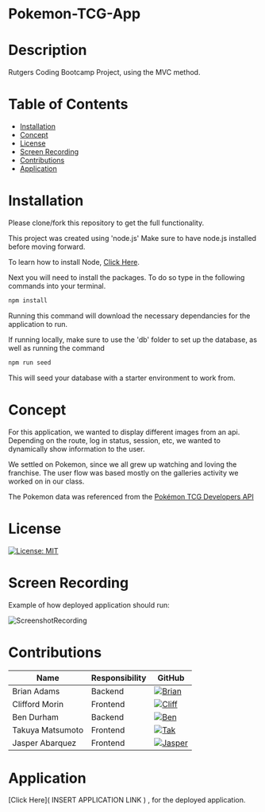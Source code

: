 # Pokemon-TCG-App

# Description

Rutgers Coding Bootcamp Project, using the MVC method.

# Table of Contents
  * [Installation](#Installation)
  * [Concept](#Concept)
  * [License](#License)
  * [Screen Recording](#Screen-Recording)
  * [Contributions](#Contributions)
  * [Application](#Application)


# Installation

Please clone/fork this repository to get the full functionality.

This project was created using 'node.js' Make sure to have node.js installed before moving forward.

To learn how to install Node, [Click Here](https://nodejs.org/en/download/package-manager/).

Next you will need to install the packages. To do so type in the following commands into your terminal.

```bash
npm install
```
Running this command will download the necessary dependancies for the application to run.

If running locally, make sure to use the 'db' folder to set up the database, as well as running the command

```bash
npm run seed
```

This will seed your database with a starter environment to work from.

# Concept

For this application, we wanted to display different images from an api. Depending on the route, log in status, session, etc, we wanted to dynamically show information to the user.

We settled on Pokemon, since we all grew up watching and loving the franchise. The user flow  was based mostly on the galleries activity we worked on in our class.

The Pokemon data was referenced from the [Pokémon TCG Developers API](https://pokemontcg.io)

# License

[![License: MIT](https://img.shields.io/badge/License-MIT-yellow.svg?style=flat-square)](https://github.com/thebadams/Pokemon-TCG-App/blob/development-trunk/LICENSE)

# Screen Recording

Example of how deployed application should run:

![ScreenshotRecording](./public/images/screenCapture/screenRecordPokemonApp.gif)

# Contributions


Name | Responsibility | GitHub
-------- | ---------- | ---------
Brian Adams | Backend | [![Brian](https://img.shields.io/badge/GitHub-Brian-FF7000.svg?style=flat-square&logo=github)](https://github.com/thebadams) 
Clifford Morin | Frontend | [![Cliff](https://img.shields.io/badge/GitHub-Clifford-1515CA.svg?style=flat-square&logo=github)](https://github.com/CliffordMorin)
Ben Durham  | Backend | [![Ben](https://img.shields.io/badge/GitHub-Ben-368016.svg?style=flat-square&logo=github)](https://github.com/bdurham227)
Takuya Matsumoto | Frontend | [![Tak](https://img.shields.io/badge/GitHub-Takuya-7F11C9.svg?style=flat-square&logo=github)](https://github.com/TakuyaMats)
Jasper Abarquez  | Frontend | [![Jasper](https://img.shields.io/badge/GitHub-Jasper-B01030.svg?style=flat-square&logo=github)](https://github.com/KuyaJasper) 


# Application

[Click Here]( INSERT APPLICATION LINK ) , for the deployed application.